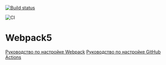[![Build status](https://ci.appveyor.com/api/projects/status/2dvclqsj60m1upwa?svg=true)](https://ci.appveyor.com/project/ivangol739/rjs-1)

![CI](https://github.com/ivangol739/RJS_1/actions/workflows/web.yml/badge.svg)


# Webpack5

[Руководство по настройке Webpack](https://webpack.js.org/guides/)
[Руководство по настройке GitHub Actions](https://docs.github.com/en/actions/quickstart)
